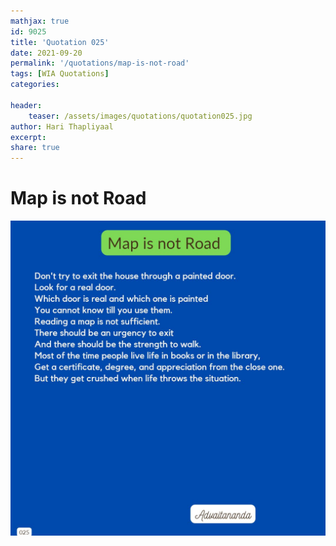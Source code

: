 ```yaml
---
mathjax: true
id: 9025
title: 'Quotation 025'
date: 2021-09-20
permalink: '/quotations/map-is-not-road'
tags: [WIA Quotations] 
categories: 

header:
    teaser: /assets/images/quotations/quotation025.jpg
author: Hari Thapliyaal 
excerpt:
share: true 
---
```


# Map is not Road

![Map is not Road](/assets/images/quotations/quotation025.jpg)

